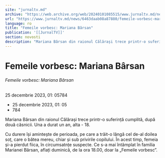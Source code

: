 ```yaml
---
site: "jurnaltv.md"
archive: "https://web.archive.org/web/20240101085515/www.jurnaltv.md/news/6463daab08a87880/femeile-vorbesc-mariana-barsan.html"
url: "https://www.jurnaltv.md/news/6463daab08a87880/femeile-vorbesc-mariana-barsan.html"
language: ro
title: "Femeile vorbesc: Mariana Bârsan"
publication: '[[JurnalTV]]'
section: novosti
description: "Mariana Bârsan din raionul Călărași trece printr-o suferință cumplită, după două căsnicii. Una a durat un an, alta - 18."
---
```


# Femeile vorbesc: Mariana Bârsan

###### Femeile vorbesc: Mariana Bârsan

25 decembrie 2023, 01: 05784

- 25 decembrie 2023, 01: 05
- 784

Mariana Bârsan din raionul Călărași trece printr-o suferință cumplită, după două căsnicii. Una a durat un an, alta - 18.

Cu durere își amintește de perioada, pe care a trăit-o lângă cel de-al doilea soț, care o bătea mereu, chiar și sub privirile copilului. În acest timp, femeia și-a pierdut fiica, în circumsatnțe suspecte. Ce s-a mai întâmplat în familia Marianei Bârsan, aflați duminică, de la ora 18.00, doar la „Femeile vorbesc”.